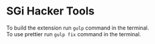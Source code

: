 # SGi Hacker Tools

To build the extension run `gulp` command in the terminal.  
To use prettier run `gulp fix` command in the terminal.